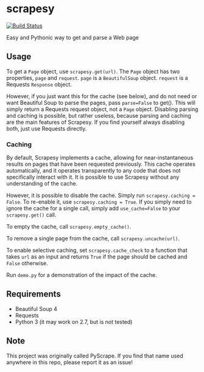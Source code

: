 # scrapesy
[![Build Status](https://api.travis-ci.com/scoopgracie/scrapesy.svg?branch=master)](https://travis-ci.com/scoopgracie/scrapesy)

Easy and Pythonic way to get and parse a Web page

## Usage

To get a `Page` object, use `scrapesy.get(url)`. The `Page` object has two
properties, `page` and `request`. `page` is a `BeautifulSoup` object.
`request` is a Requests `Response` object.

However, if you just want this for the cache (see below), and do not need or
want Beautiful Soup to parse the pages, pass `parse=False` to get(). This will
simply return a Requests request object, not a `Page` object. Disabling
parsing and caching is possible, but rather useless, because parsing and
caching are the main features of Scrapesy. If you find yourself always
disabling both, just use Requests directly.

### Caching

By default, Scrapesy implements a cache, allowing for near-instantaneous
results on pages that have been requested previously. This cache operates
automatically, and it operates transparently to any code that does not
specifically interact with it. It is possible to use Scrapesy without any
understanding of the cache.

However, it is possible to disable the cache. Simply run `scrapesy.caching =
False`. To re-enable it, use `scrapesy.caching = True`. If you simply need to
ignore the cache for a single call, simply add `use_cache=False` to your
`scrapesy.get()` call.

To empty the cache, call `scrapesy.empty_cache()`.

To remove a single page from the cache, call `scrapesy.uncache(url)`.

To enable selective caching, set `scrapesy.cache_check` to a function that
takes `url` as an input and returns `True` if the page should be cached and
`False` otherwise.

Run `demo.py` for a demonstration of the impact of the cache.

## Requirements

* Beautiful Soup 4
* Requests
* Python 3 (it may work on 2.7, but is not tested)

## Note

This project was originally called PyScrape. If you find that name used
anywhere in this repo, please report it as an issue!
